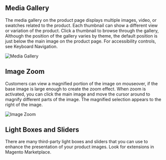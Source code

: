 Media Gallery
--

The media gallery on the product page displays multiple images, video, or swatches related to the product. Each thumbnail can show a different view or variation of the product. Click a thumbnail to browse through the gallery, Although the position of the gallery varies by theme, the default position is just below the main image on the product page. For accessibility controls, see Keyboard Navigation.

![Media Gallery](https://docs.magento.com/m2/ce/user_guide/Resources/Images/storefront-thumbnail-gallery_thumb_0_0.png)

## Image Zoom

Customers can view a magnified portion of the image on mouseover, if the base image is large enough to create the zoom effect. When zoom is activated, you can click the main image and move the cursor around to magnify different parts of the image. The magnified selection appears to the right of the image.

![Image Zoom](https://docs.magento.com/m2/ce/user_guide/Resources/Images/storefront-image-zoom_thumb_0_0.png)

## Light Boxes and Sliders

There are many third-party light boxes and sliders that you can use to enhance the presentation of your product images. Look for extensions in Magento Marketplace.